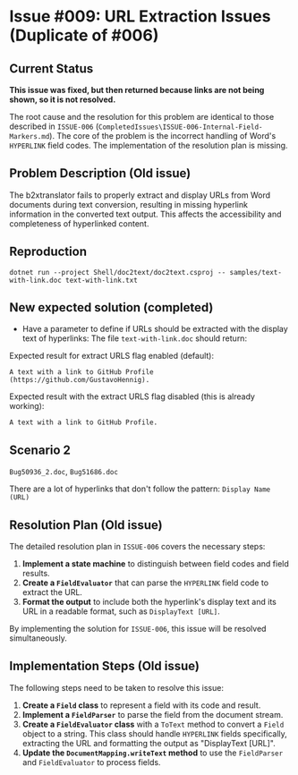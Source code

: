 # Issue #009: URL Extraction Issues (Duplicate of #006)

## Current Status
**This issue was fixed, but then returned because links are not being shown, so it is not resolved.**

The root cause and the resolution for this problem are identical to those described in `ISSUE-006` (`CompletedIssues\ISSUE-006-Internal-Field-Markers.md`). The core of the problem is the incorrect handling of Word's `HYPERLINK` field codes. The implementation of the resolution plan is missing.

## Problem Description (Old issue)
The b2xtranslator fails to properly extract and display URLs from Word documents during text conversion, resulting in missing hyperlink information in the converted text output. This affects the accessibility and completeness of hyperlinked content.



## Reproduction

`dotnet run --project Shell/doc2text/doc2text.csproj -- samples/text-with-link.doc text-with-link.txt`

## New expected solution (completed)

- Have a parameter to define if URLs should be extracted with the display text of hyperlinks:
The file `text-with-link.doc` should return:

Expected result for extract URLS flag enabled (default):  
```
A text with a link to GitHub Profile (https://github.com/GustavoHennig).
```

Expected result with the extract URLS flag disabled (this is already working):  
```
A text with a link to GitHub Profile.
```

## Scenario 2
`Bug50936_2.doc`, `Bug51686.doc`

There are a lot of hyperlinks that don't follow the pattern: `Display Name (URL)`


## Resolution Plan (Old issue)
The detailed resolution plan in `ISSUE-006` covers the necessary steps:

1.  **Implement a state machine** to distinguish between field codes and field results.
2.  **Create a `FieldEvaluator`** that can parse the `HYPERLINK` field code to extract the URL.
3.  **Format the output** to include both the hyperlink's display text and its URL in a readable format, such as `DisplayText [URL]`.

By implementing the solution for `ISSUE-006`, this issue will be resolved simultaneously.

## Implementation Steps (Old issue)

The following steps need to be taken to resolve this issue:

1.  **Create a `Field` class** to represent a field with its code and result.
2.  **Implement a `FieldParser`** to parse the field from the document stream.
3.  **Create a `FieldEvaluator` class** with a `ToText` method to convert a `Field` object to a string. This class should handle `HYPERLINK` fields specifically, extracting the URL and formatting the output as "DisplayText [URL]".
4.  **Update the `DocumentMapping.writeText` method** to use the `FieldParser` and `FieldEvaluator` to process fields.
